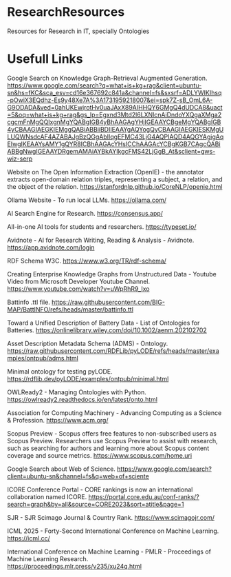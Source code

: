 # ResearchResources
Resources for Research in IT, specially Ontologies

# Usefull Links
Google Search on Knowledge Graph-Retrieval Augmented Generation.
https://www.google.com/search?q=what+is+kg+rag&client=ubuntu-sn&hs=fKC&sca_esv=cd16e367692c841a&channel=fs&sxsrf=ADLYWIKIhsq-pOwiX3EQdhz-Es9y48Xe7A%3A1731959218007&ei=spk7Z-sB_OmL6A-G9ODADA&ved=0ahUKEwjrotHv0uaJAxX89AIHHQY6GMgQ4dUDCA8&uact=5&oq=what+is+kg+rag&gs_lp=Egxnd3Mtd2l6LXNlcnAiDndoYXQgaXMga2cgcmFnMgQQIxgnMgYQABgIGB4yBhAAGAgYHjIGEAAYCBgeMgYQABgIGB4yCBAAGIAEGKIEMggQABiABBiiBDIIEAAYgAQYogQyCBAAGIAEGKIESKMgULUQWNsdcAF4AZABAJgBzQGgAbIIqgEFMC43LjG4AQPIAQD4AQGYAgigAqEIwgIKEAAYsAMY1gQYR8ICBhAAGAcYHsICChAAGAcYCBgKGB7CAgcQABiABBgNwgIGEAAYDRgemAMAiAYBkAYIkgcFMS42LjGgB_At&sclient=gws-wiz-serp

Website on The Open Information Extraction (OpenIE) - the annotator extracts open-domain relation triples, representing a subject, a relation, and the object of the relation.
https://stanfordnlp.github.io/CoreNLP/openie.html

Ollama Website - To run local LLMs.
https://ollama.com/

AI Search Engine for Research.
https://consensus.app/

All-in-one AI tools for students and researchers.
https://typeset.io/

Avidnote - AI for Research Writing, Reading & Analysis - Avidnote.
https://app.avidnote.com/login

RDF Schema W3C.
https://www.w3.org/TR/rdf-schema/

Creating Enterprise Knowledge Graphs from Unstructured Data - Youtube Video from Microsoft Developer Youtube Channel.
https://www.youtube.com/watch?v=uWpRhR9_Ixo

Battinfo .ttl file.
https://raw.githubusercontent.com/BIG-MAP/BattINFO/refs/heads/master/battinfo.ttl

Toward a Unified Description of Battery Data - List of Ontologies for Batteries.
https://onlinelibrary.wiley.com/doi/10.1002/aenm.202102702

Asset Description Metadata Schema (ADMS) - Ontology.
https://raw.githubusercontent.com/RDFLib/pyLODE/refs/heads/master/examples/ontpub/adms.html

Minimal ontology for testing pyLODE.
https://rdflib.dev/pyLODE/examples/ontpub/minimal.html

OWLReady2 - Managing Ontologies with Python.
https://owlready2.readthedocs.io/en/latest/onto.html

Association for Computing Machinery - Advancing Computing as a Science & Profession.
https://www.acm.org/

Scopus Preview - Scopus offers free features to non-subscribed users as Scopus Preview. Researchers use Scopus Preview to assist with research, such as searching for authors and learning more about Scopus content coverage and source metrics.
https://www.scopus.com/home.uri

Google Search about Web of Science.
https://www.google.com/search?client=ubuntu-sn&channel=fs&q=web+of+sciente

ICORE Conference Portal - CORE rankings is now an international collaboration named ICORE.
https://portal.core.edu.au/conf-ranks/?search=graph&by=all&source=CORE2023&sort=atitle&page=1

SJR - SJR Scimago Journal & Country Rank.
https://www.scimagojr.com/

ICML 2025 - Forty-Second International Conference on Machine Learning.
https://icml.cc/

International Conference on Machine Learning - PMLR - Proceedings of Machine Learning Research.
https://proceedings.mlr.press/v235/xu24q.html
